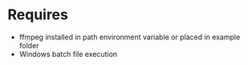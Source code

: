 # Requires  
 * ffmpeg installed in path environment variable or placed in example folder
 * Windows batch file execution
